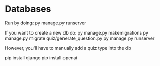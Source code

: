 # Databases

Run by doing: py manage.py runserver

If you want to create a new db do: 
py manage.py makemigrations
py manage.py migrate
quiz/generate_question.py
py manage.py runserver

However, you'll have to manually add a quiz type into the db

pip install django
pip install openai
